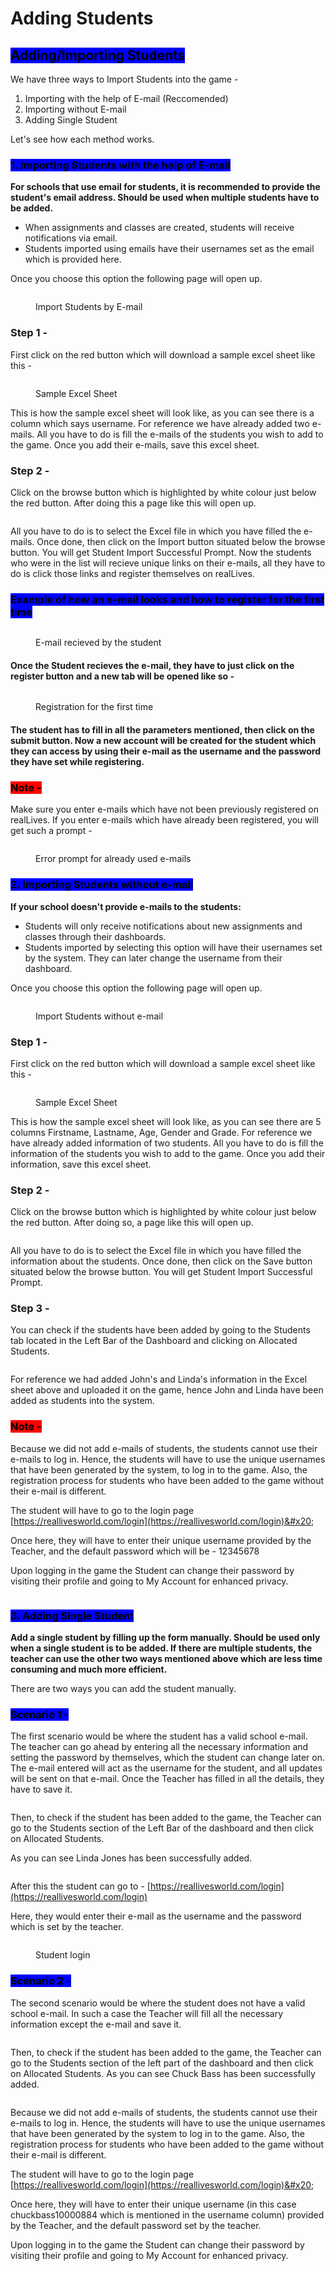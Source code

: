 # Adding Students

## <mark style="background-color:blue;">Adding/Importing Students</mark>

We have three ways to Import Students into the game -

1. Importing with the help of E-mail (Reccomended)
2. Importing without E-mail
3. Adding Single Student&#x20;

Let's see how each method works.



### <mark style="background-color:blue;">1. Importing Students with the help of E-mail</mark>

**For schools that use email for students, it is recommended to provide the student's email address. Should be used when multiple students have to be added.**

* When assignments and classes are created, students will receive notifications via email.
* Students imported using emails have their usernames set as the email which is provided here.

Once you choose this option the following page will open up.

<figure><img src="../../.gitbook/assets/Screenshot 2024-02-29 105859.png" alt=""><figcaption><p>Import Students by E-mail</p></figcaption></figure>

### Step 1 -

First click on the red button which will download a sample excel sheet like this -

<figure><img src="../../.gitbook/assets/Screenshot 2024-02-29 105947.png" alt=""><figcaption><p>Sample Excel Sheet</p></figcaption></figure>

This is how the sample excel sheet will look like, as you can see there is a column which says username. For reference we have already added two e-mails. All you have to do is fill the e-mails of the students you wish to add to the game. Once you add their e-mails, save this excel sheet.



### Step 2 -

Click on the browse button which is highlighted by white colour just below the red button. After doing this a page like this will open up.

<figure><img src="../../.gitbook/assets/Screenshot 2024-02-29 110657.png" alt=""><figcaption></figcaption></figure>

All you have to do is to select the Excel file in which you have filled the e-mails. Once done, then click on the Import button situated below the browse button. You will get Student Import Successful Prompt. Now the students who were in the list will recieve unique links on their e-mails, all they have to do is click those links and register themselves on realLives.



### <mark style="background-color:blue;">Example of how an e-mail looks and how to register for the first time</mark>

<figure><img src="../../.gitbook/assets/Screenshot 2024-02-29 112655.png" alt=""><figcaption><p>E-mail recieved by the student</p></figcaption></figure>

#### Once the Student recieves the e-mail, they have to just click on the register button and a new tab will be opened like so -

<figure><img src="../../.gitbook/assets/99.png" alt=""><figcaption><p>Registration for the first time</p></figcaption></figure>

#### The student has to fill in all the parameters mentioned, then click on the submit button. Now a new account will be created for the student which they can access by using their e-mail as the username and the password they have set while registering.



### <mark style="background-color:red;">Note -</mark>&#x20;

Make sure you enter e-mails which have not been previously registered on realLives. If you enter e-mails which have already been registered, you will get such a prompt -&#x20;

<figure><img src="../../.gitbook/assets/Screenshot 2024-02-29 112343.png" alt=""><figcaption><p>Error prompt for already used e-mails</p></figcaption></figure>



### <mark style="background-color:blue;">2. Importing Students without e-mail</mark>

**If your school doesn't provide e-mails to the students:**

* Students will only receive notifications about new assignments and classes through their dashboards.
* Students imported by selecting this option will have their usernames set by the system. They can later change the username from their dashboard.

Once you choose this option the following page will open up.

<figure><img src="../../.gitbook/assets/Screenshot 2024-02-29 114334.png" alt=""><figcaption><p>Import Students without e-mail</p></figcaption></figure>



### Step 1 -

First click on the red button which will download a sample excel sheet like this -

<figure><img src="../../.gitbook/assets/Screenshot 2024-02-29 114824.png" alt=""><figcaption><p>Sample Excel Sheet</p></figcaption></figure>

This is how the sample excel sheet will look like, as you can see there are 5 columns Firstname, Lastname, Age, Gender and Grade. For reference we have already added information of two students. All you have to do is fill the information of the students you wish to add to the game. Once you add their information, save this excel sheet.



### Step 2 -

Click on the browse button which is highlighted by white colour just below the red button. After doing so, a page like this will open up.

<figure><img src="../../.gitbook/assets/Screenshot 2024-02-29 115300.png" alt=""><figcaption></figcaption></figure>

All you have to do is to select the Excel file in which you have filled the information about the students. Once done, then click on the Save button situated below the browse button. You will get Student Import Successful Prompt.&#x20;



### Step 3 -

You can check if the students have been added by going to the Students tab located in the Left Bar of the Dashboard and clicking on Allocated Students.

<figure><img src="../../.gitbook/assets/Screenshot 2024-02-29 120102 (1).png" alt=""><figcaption></figcaption></figure>

For reference we had added John's and Linda's information in the Excel sheet above and uploaded it on the game, hence John and Linda have been added as students into the system.

### <mark style="background-color:red;">Note -</mark>

Because we did not add e-mails of students, the students cannot use their e-mails to log in. Hence, the students will have to use the unique usernames that have been generated by the system, to log in to the game. Also, the registration process for students who have been added to the game without their e-mail is different.&#x20;

The student will have to go to the login page [https://reallivesworld.com/login](https://reallivesworld.com/login)&#x20;

Once here, they will have to enter their unique username provided by the Teacher, and the default password which will be - 12345678

Upon logging in the game the Student can change their password by visiting their profile and going to My Account for enhanced privacy.

<figure><img src="../../.gitbook/assets/Screenshot 2024-02-29 123745 (1).png" alt=""><figcaption></figcaption></figure>



### <mark style="background-color:blue;">3. Adding Single Student</mark>

**Add a single student by filling up the form manually. Should be used only when a single student is to be added. If there are multiple students, the teacher can use the other two ways mentioned above which are less time consuming and much more efficient.**

There are two ways you can add the student manually.&#x20;

### <mark style="background-color:blue;">Scenario 1 -</mark>

The first scenario would be where the student has a valid school e-mail. The teacher can go ahead by entering all the necessary information and setting the password by themselves, which the student can change later on. The e-mail entered will act as the username for the student, and all updates will be sent on that e-mail. Once the Teacher has filled in all the details, they have to save it.&#x20;

<figure><img src="../../.gitbook/assets/Screenshot 2024-02-29 124602.png" alt=""><figcaption></figcaption></figure>

Then, to check if the student has been added to the game, the Teacher can go to the Students section of the Left Bar of the dashboard and then click on Allocated Students.

&#x20;As you can see Linda Jones has been successfully added.

<figure><img src="../../.gitbook/assets/Screenshot 2024-02-29 130858.png" alt=""><figcaption></figcaption></figure>

After this the student can go to - [https://reallivesworld.com/login](https://reallivesworld.com/login)

Here, they would enter their e-mail as the username and the password which is set by the teacher.

<figure><img src="../../.gitbook/assets/Screenshot 2024-02-29 125926.png" alt=""><figcaption><p>Student login</p></figcaption></figure>



### <mark style="background-color:blue;">Scenario 2 -</mark>

The second scenario would be where the student does not have a valid school e-mail. In such a case the Teacher will fill all the necessary information except the e-mail and save it.&#x20;

<figure><img src="../../.gitbook/assets/Screenshot 2024-02-29 130500.png" alt=""><figcaption></figcaption></figure>

Then, to check if the student has been added to the game, the Teacher can go to the Students section of the left part of the dashboard and then click on Allocated Students. As you can see Chuck Bass has been successfully added.

<figure><img src="../../.gitbook/assets/Screenshot 2024-02-29 130512.png" alt=""><figcaption></figcaption></figure>

Because we did not add e-mails of students, the students cannot use their e-mails to log in. Hence, the students will have to use the unique usernames that have been generated by the system to log in to the game. Also, the registration process for students who have been added to the game without their e-mail is different.&#x20;

The student will have to go to the login page [https://reallivesworld.com/login](https://reallivesworld.com/login)&#x20;

Once here, they will have to enter their unique username (in this case chuckbass10000884 which is mentioned in the username column) provided by the Teacher, and the default password set by the teacher.

Upon logging in to the game the Student can change their password by visiting their profile and going to My Account for enhanced privacy.

<figure><img src="../../.gitbook/assets/image (10).png" alt=""><figcaption></figcaption></figure>
